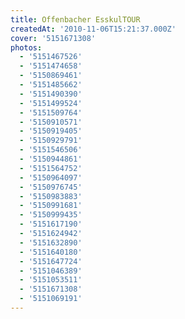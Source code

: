 ```yaml
---
title: Offenbacher EsskulTOUR
createdAt: '2010-11-06T15:21:37.000Z'
cover: '5151671308'
photos:
  - '5151467526'
  - '5151474658'
  - '5150869461'
  - '5151485662'
  - '5151490390'
  - '5151499524'
  - '5151509764'
  - '5150910571'
  - '5150919405'
  - '5150929791'
  - '5151546506'
  - '5150944861'
  - '5151564752'
  - '5150964097'
  - '5150976745'
  - '5150983883'
  - '5150991681'
  - '5150999435'
  - '5151617190'
  - '5151624942'
  - '5151632890'
  - '5151640180'
  - '5151647724'
  - '5151046389'
  - '5151053511'
  - '5151671308'
  - '5151069191'
---
```


